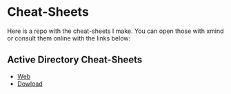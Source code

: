 # Cheat-Sheets

Here is a repo with the cheat-sheets I make. You can open those with xmind or consult them online with the links below: 

## Active Directory Cheat-Sheets
* [Web]("https://xmind.works/share/vADcMpRN")
* [Dowload]("https://github.com/NioZow/Cheat-Sheets/blob/main/ActiveDirectory.xmind?raw=true")